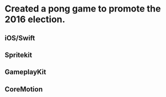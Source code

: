 # Created a pong game to promote the 2016 election.
## iOS/Swift
## Spritekit
## GameplayKit
## CoreMotion
